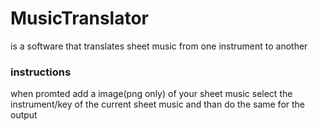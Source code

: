# MusicTranslator
is a software that translates sheet music from one instrument to another

### instructions
when promted add a image(png only) of your sheet music 
select the instrument/key of the current sheet music
and than do the same for the output
